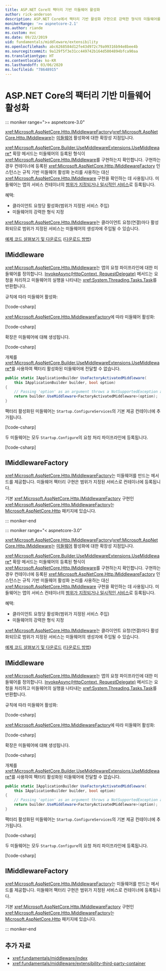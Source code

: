 ```yaml
---
title: ASP.NET Core의 팩터리 기반 미들웨어 활성화
author: rick-anderson
description: ASP.NET Core에서 팩터리 기반 활성화 구현으로 강력한 형식의 미들웨어를 사용하는 방법을 알아봅니다.
monikerRange: '>= aspnetcore-2.1'
ms.author: riande
ms.custom: mvc
ms.date: 09/22/2019
uid: fundamentals/middleware/extensibility
ms.openlocfilehash: abc6268584d12fe43d972c79a99316b94e8bee4b
ms.sourcegitcommit: 9a129f5f3e31cc449742b164d5004894bfca90aa
ms.translationtype: HT
ms.contentlocale: ko-KR
ms.lasthandoff: 03/06/2020
ms.locfileid: "78648915"
---
```

# <a name="factory-based-middleware-activation-in-aspnet-core"></a>ASP.NET Core의 팩터리 기반 미들웨어 활성화

::: moniker range=">= aspnetcore-3.0"

<xref:Microsoft.AspNetCore.Http.IMiddlewareFactory>/<xref:Microsoft.AspNetCore.Http.IMiddleware>는 [미들웨어](xref:fundamentals/middleware/index) 활성화에 대한 확장성 지점입니다.

<xref:Microsoft.AspNetCore.Builder.UseMiddlewareExtensions.UseMiddleware*> 확장 메서드는 미들웨어의 등록된 형식이 <xref:Microsoft.AspNetCore.Http.IMiddleware>를 구현하는지 확인합니다. 구현하는 경우 컨테이너에 등록된 <xref:Microsoft.AspNetCore.Http.IMiddlewareFactory> 인스턴스는 규칙 기반 미들웨어 활성화 논리를 사용하는 대신 <xref:Microsoft.AspNetCore.Http.IMiddleware> 구현을 확인하는 데 사용됩니다. 미들웨어는 앱의 서비스 컨테이너의 [범위가 지정되거나 일시적인 서비스](xref:fundamentals/dependency-injection#service-lifetimes)로 등록됩니다.

혜택:

* 클라이언트 요청당 활성화(범위가 지정된 서비스 주입)
* 미들웨어의 강력한 형식 지정

<xref:Microsoft.AspNetCore.Http.IMiddleware>는 클라이언트 요청(연결)마다 활성화되므로 범위가 지정된 서비스는 미들웨어의 생성자에 주입될 수 있습니다.

[예제 코드 살펴보기 및 다운로드](https://github.com/dotnet/AspNetCore.Docs/tree/master/aspnetcore/fundamentals/middleware/extensibility/samples) ([다운로드 방법](xref:index#how-to-download-a-sample))

## <a name="imiddleware"></a>IMiddleware

<xref:Microsoft.AspNetCore.Http.IMiddleware>는 앱의 요청 파이프라인에 대한 미들웨어를 정의합니다. [InvokeAsync(HttpContext, RequestDelegate)](xref:Microsoft.AspNetCore.Http.IMiddleware.InvokeAsync*) 메서드는 요청을 처리하고 미들웨어의 실행을 나타내는 <xref:System.Threading.Tasks.Task>를 반환합니다.

규칙에 따라 미들웨어 활성화:

[!code-csharp[](extensibility/samples/3.x/MiddlewareExtensibilitySample/Middleware/ConventionalMiddleware.cs?name=snippet1)]

<xref:Microsoft.AspNetCore.Http.MiddlewareFactory>에 따라 미들웨어 활성화:

[!code-csharp[](extensibility/samples/3.x/MiddlewareExtensibilitySample/Middleware/FactoryActivatedMiddleware.cs?name=snippet1)]

확장은 미들웨어에 대해 생성됩니다.

[!code-csharp[](extensibility/samples/3.x/MiddlewareExtensibilitySample/Middleware/MiddlewareExtensions.cs?name=snippet1)]

개체를 <xref:Microsoft.AspNetCore.Builder.UseMiddlewareExtensions.UseMiddleware*>를 사용하여 팩터리 활성화된 미들웨어에 전달할 수 없습니다.

```csharp
public static IApplicationBuilder UseFactoryActivatedMiddleware(
    this IApplicationBuilder builder, bool option)
{
    // Passing 'option' as an argument throws a NotSupportedException at runtime.
    return builder.UseMiddleware<FactoryActivatedMiddleware>(option);
}
```

팩터리 활성화된 미들웨어는 `Startup.ConfigureServices`의 기본 제공 컨테이너에 추가됩니다.

[!code-csharp[](extensibility/samples/3.x/MiddlewareExtensibilitySample/Startup.cs?name=snippet1&highlight=6)]

두 미들웨어는 모두 `Startup.Configure`의 요청 처리 파이프라인에 등록됩니다.

[!code-csharp[](extensibility/samples/3.x/MiddlewareExtensibilitySample/Startup.cs?name=snippet2&highlight=12-13)]

## <a name="imiddlewarefactory"></a>IMiddlewareFactory

<xref:Microsoft.AspNetCore.Http.IMiddlewareFactory>는 미들웨어를 만드는 메서드를 제공합니다. 미들웨어 팩터리 구현은 범위가 지정된 서비스로 컨테이너에 등록됩니다.

기본 <xref:Microsoft.AspNetCore.Http.IMiddlewareFactory> 구현인 <xref:Microsoft.AspNetCore.Http.MiddlewareFactory>는 [Microsoft.AspNetCore.Http](https://www.nuget.org/packages/Microsoft.AspNetCore.Http/) 패키지에 있습니다.

::: moniker-end

::: moniker range="< aspnetcore-3.0"

<xref:Microsoft.AspNetCore.Http.IMiddlewareFactory>/<xref:Microsoft.AspNetCore.Http.IMiddleware>는 [미들웨어](xref:fundamentals/middleware/index) 활성화에 대한 확장성 지점입니다.

<xref:Microsoft.AspNetCore.Builder.UseMiddlewareExtensions.UseMiddleware*> 확장 메서드는 미들웨어의 등록된 형식이 <xref:Microsoft.AspNetCore.Http.IMiddleware>를 구현하는지 확인합니다. 구현하는 경우 컨테이너에 등록된 <xref:Microsoft.AspNetCore.Http.IMiddlewareFactory> 인스턴스는 규칙 기반 미들웨어 활성화 논리를 사용하는 대신 <xref:Microsoft.AspNetCore.Http.IMiddleware> 구현을 확인하는 데 사용됩니다. 미들웨어는 앱의 서비스 컨테이너의 [범위가 지정되거나 일시적인 서비스](xref:fundamentals/dependency-injection#service-lifetimes)로 등록됩니다.

혜택:

* 클라이언트 요청당 활성화(범위가 지정된 서비스 주입)
* 미들웨어의 강력한 형식 지정

<xref:Microsoft.AspNetCore.Http.IMiddleware>는 클라이언트 요청(연결)마다 활성화되므로 범위가 지정된 서비스는 미들웨어의 생성자에 주입될 수 있습니다.

[예제 코드 살펴보기 및 다운로드](https://github.com/dotnet/AspNetCore.Docs/tree/master/aspnetcore/fundamentals/middleware/extensibility/samples) ([다운로드 방법](xref:index#how-to-download-a-sample))

## <a name="imiddleware"></a>IMiddleware

<xref:Microsoft.AspNetCore.Http.IMiddleware>는 앱의 요청 파이프라인에 대한 미들웨어를 정의합니다. [InvokeAsync(HttpContext, RequestDelegate)](xref:Microsoft.AspNetCore.Http.IMiddleware.InvokeAsync*) 메서드는 요청을 처리하고 미들웨어의 실행을 나타내는 <xref:System.Threading.Tasks.Task>를 반환합니다.

규칙에 따라 미들웨어 활성화:

[!code-csharp[](extensibility/samples/2.x/MiddlewareExtensibilitySample/Middleware/ConventionalMiddleware.cs?name=snippet1)]

<xref:Microsoft.AspNetCore.Http.MiddlewareFactory>에 따라 미들웨어 활성화:

[!code-csharp[](extensibility/samples/2.x/MiddlewareExtensibilitySample/Middleware/FactoryActivatedMiddleware.cs?name=snippet1)]

확장은 미들웨어에 대해 생성됩니다.

[!code-csharp[](extensibility/samples/2.x/MiddlewareExtensibilitySample/Middleware/MiddlewareExtensions.cs?name=snippet1)]

개체를 <xref:Microsoft.AspNetCore.Builder.UseMiddlewareExtensions.UseMiddleware*>를 사용하여 팩터리 활성화된 미들웨어에 전달할 수 없습니다.

```csharp
public static IApplicationBuilder UseFactoryActivatedMiddleware(
    this IApplicationBuilder builder, bool option)
{
    // Passing 'option' as an argument throws a NotSupportedException at runtime.
    return builder.UseMiddleware<FactoryActivatedMiddleware>(option);
}
```

팩터리 활성화된 미들웨어는 `Startup.ConfigureServices`의 기본 제공 컨테이너에 추가됩니다.

[!code-csharp[](extensibility/samples/2.x/MiddlewareExtensibilitySample/Startup.cs?name=snippet1&highlight=6)]

두 미들웨어는 모두 `Startup.Configure`의 요청 처리 파이프라인에 등록됩니다.

[!code-csharp[](extensibility/samples/2.x/MiddlewareExtensibilitySample/Startup.cs?name=snippet2&highlight=13-14)]

## <a name="imiddlewarefactory"></a>IMiddlewareFactory

<xref:Microsoft.AspNetCore.Http.IMiddlewareFactory>는 미들웨어를 만드는 메서드를 제공합니다. 미들웨어 팩터리 구현은 범위가 지정된 서비스로 컨테이너에 등록됩니다.

기본 <xref:Microsoft.AspNetCore.Http.IMiddlewareFactory> 구현인 <xref:Microsoft.AspNetCore.Http.MiddlewareFactory>는 [Microsoft.AspNetCore.Http](https://www.nuget.org/packages/Microsoft.AspNetCore.Http/) 패키지에 있습니다.

::: moniker-end

## <a name="additional-resources"></a>추가 자료

* <xref:fundamentals/middleware/index>
* <xref:fundamentals/middleware/extensibility-third-party-container>
